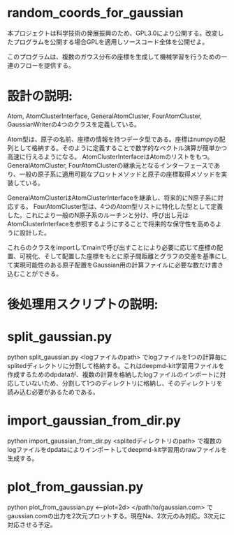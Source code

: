 # random_coords_for_gaussian
本プロジェクトは科学技術の発展振興のため、GPL3.0により公開する。改変したプログラムを公開する場合GPLを適用しソースコード全体を公開せよ。

このプログラムは、複数のガウス分布の座標を生成して機械学習を行うための一連のフローを提供する。

# 設計の説明:
Atom, AtomClusterInterface, GeneralAtomCluster, FourAtomCluster, GaussianWriterの4つのクラスを定義している。

Atom型は、原子の名前、座標の情報を持つデータ型である。座標はnumpyの配列として格納する。そのように定義することで数学的なベクトル演算が簡単かつ高速に行えるようになる。
AtomClusterInterfaceはAtomのリストをもつ。GeneralAtomCluster, FourAtomClusterの継承元となるインターフェースであり、一般の原子系に適用可能なプロットメソッドと原子の座標取得メソッドを実装している。

GeneralAtomClusterはAtomClusterInterfaceを継承し、将来的にN原子系に対応する。
FourAtomCluster型は、4つのAtom型リストに特化した型として定義した。これにより一般のN原子系のルーチンと分け、呼び出し元はAtomClusterInterfaceを参照するようにすることで将来的な保守性を高めるように設計した。

これらのクラスをimportしてmainで呼び出すことにより必要に応じて座標の配置、可視化、そして配置した座標をもとに原子間距離とグラフの交差を基準にして実現可能性のある原子配置をGaussian用の計算ファイルに必要な数だけ書き込むことができる。

# 後処理用スクリプトの説明:

# split_gaussian.py

python split_gaussian.py <logファイルのpath> でlogファイルを1つの計算毎にsplitedディレクトリに分割して格納する。これはdeepmd-kit学習用ファイルを作成するためのdpdataが、複数の計算を格納したlogファイルのインポートに対応していないため、分割して1つのディレクトリに格納し、そのディレクトリを読み込む必要があるためである。

# import_gaussian_from_dir.py

python import_gaussian_from_dir.py <splitedディレクトリのpath> で複数のlogファイルをdpdataによりインポートしてdeepmd-kit学習用のrawファイルを生成する。

# plot_from_gaussian.py

python plot_from_gaussian.py <--plot=2d> </path/to/gaussian.com>  でgaussian.comの出力を2次元プロットする。現在Na、2次元のみ対応。3次元に対応させる予定。


